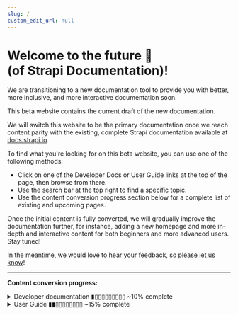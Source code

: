 ```yaml
---
slug: /
custom_edit_url: null
---
```


# Welcome to the future 🚀<br/>(of Strapi Documentation)!

We are transitioning to a new documentation tool to provide you with better, more inclusive, and more interactive documentation soon.

This beta website contains the current draft of the new documentation.

We will switch this website to be the primary documentation once we reach content parity with the existing, complete Strapi documentation available at [docs.strapi.io](https:/.strapi.io).

To find what you're looking for on this beta website, you can use one of the following methods:

- Click on one of the Developer Docs or User Guide links at the top of the page, then browse from there.
- Use the search bar at the top right to find a specific topic.
- Use the content conversion progress section below for a complete list of existing and upcoming pages.

Once the initial content is fully converted, we will gradually improve the documentation further, for instance, adding a new homepage and more in-depth and interactive content for both beginners and more advanced users. Stay tuned!

<!-- TODO: update with actual communication link -->
In the meantime, we would love to hear your feedback, so [please let us know](https://forum.strapi.io)!

***

**Content conversion progress:**

<details>
<summary>Developer documentation ▮▯▯▯▯▯▯▯▯▯ ~10% complete</summary>

The following list is a sitemap of all the current and upcoming content for the Developer Docs:

- Pages that have been already updated have a ticked checkbox next to their name. Click on the page title to visit the page.
- For pages that have not been updated yet, click on the "→ docs.strapi.io" link to visit the page on our current, complete website.

  - [x] 🚀 Getting Started
    - [x] [Introduction](/dev-docs/intro)
    - [x] [Quick Start Guide](/dev-docs/quick-start)
    - [x] [FAQ](/dev-docs/faq)
    - [x] [Usage information](/dev-docs/usage-information)
  - [ ] ⚙️ Setup & Deployment
    - [x] [Installation](/dev-docs/installation)
      - [x] [CLI](/dev-docs/installation/cli)
      - [x] [Docker](/dev-docs/installation/docker)
    - [ ] Project structure (→ [docs.strapi.io](https://docs.strapi.io/developer-docs/latest/setup-deployment-guides/file-structure.html))
    - [ ] Required configurations
        - [ ] Database configuration (→ [docs.strapi.io](https://docs.strapi.io/developer-docs/latest/setup-deployment-guides/configurations/required/databases.html))
        - [ ] Server configuration (→ [docs.strapi.io](https://docs.strapi.io/developer-docs/latest/setup-deployment-guides/configurations/required/server.html))
        - [ ] Admin panel (→ [docs.strapi.io](https://docs.strapi.io/developer-docs/latest/setup-deployment-guides/configurations/required/admin-panel.html))
        - [ ] Middlewares (→ [docs.strapi.io](https://docs.strapi.io/developer-docs/latest/setup-deployment-guides/configurations/required/middlewares.html))
    - [ ] Optional configurations
      - [ ] API tokens (→ [docs.strapi.io](https://docs.strapi.io/developer-docs/latest/setup-deployment-guides/configurations/optional/api-tokens.html))
      - [ ] Functions (→ [docs.strapi.io](https://docs.strapi.io/developer-docs/latest/setup-deployment-guides/configurations/optional/functions.html))
      - [ ] Cron jobs (→ [docs.strapi.io](https://docs.strapi.io/developer-docs/latest/setup-deployment-guides/configurations/optional/cronjobs.html))
      - [ ] API (→ [docs.strapi.io](https://docs.strapi.io/developer-docs/latest/setup-deployment-guides/configurations/optional/api.html))
      - [ ] Plugins (→ [docs.strapi.io](https://docs.strapi.io/developer-docs/latest/setup-deployment-guides/configurations/optional/plugins.html))
      - [ ] [Environment](/dev-docs/setup-deployment-guides/configurations/optional/environment) (→ [docs.strapi.io](#))
      - [ ] Public Assets (→ [docs.strapi.io](https://docs.strapi.io/developer-docs/latest/setup-deployment-guides/configurations/optional/public-assets.html))
      - [ ] Single Sign On (→ [docs.strapi.io](https://docs.strapi.io/developer-docs/latest/setup-deployment-guides/configurations/optional/sso.html))
      - [ ] Role-Based Access Control (→ [docs.strapi.io](https://docs.strapi.io/developer-docs/latest/setup-deployment-guides/configurations/optional/rbac.html#))
      - [ ] TypeScript (→ [docs.strapi.io](https://docs.strapi.io/developer-docs/latest/setup-deployment-guides/configurations/optional/typescript.html))
    - [ ] Deployment
      - [x] [Strapi Cloud](/dev-docs/deployment/strapi-cloud)
      - [ ] Hosting Provider Guides (→ [docs.strapi.io](https://docs.strapi.io/developer-docs/latest/setup-deployment-guides/deployment.html#hosting-provider-guides))
        - [ ] Amazon AWS (→ [docs.strapi.io](https://docs.strapi.io/developer-docs/latest/setup-deployment-guides/deployment/hosting-guides/amazon-aws.html#))
        - [ ] Azure (→ [docs.strapi.io](https://docs.strapi.io/developer-docs/latest/setup-deployment-guides/deployment/hosting-guides/azure.html#))
        - [ ] DigitalOcean App Platform (→ [docs.strapi.io](https://docs.strapi.io/developer-docs/latest/setup-deployment-guides/deployment/hosting-guides/digitalocean-app-platform.html)
        - [ ] DigitalOcean Droplets (→ [docs.strapi.io](https://docs.strapi.io/developer-docs/latest/setup-deployment-guides/deployment/hosting-guides/digitalocean.html))
        - [ ] Google App Engine (→ [docs.strapi.io](https://docs.strapi.io/developer-docs/latest/setup-deployment-guides/deployment/hosting-guides/google-app-engine.html))
        - [ ] Heroku (→ [docs.strapi.io](https://docs.strapi.io/developer-docs/latest/setup-deployment-guides/deployment/hosting-guides/heroku.html))
      - [ ] Optional Software Guides (→ [docs.strapi.io](https://docs.strapi.io/developer-docs/latest/setup-deployment-guides/deployment.html#optional-software-guides))
        - [ ] Caddy (→ [docs.strapi.io](https://docs.strapi.io/developer-docs/latest/setup-deployment-guides/deployment/optional-software/caddy-proxy.html#configuration))
        - [ ] HAProxy (→ [docs.strapi.io](https://docs.strapi.io/developer-docs/latest/setup-deployment-guides/deployment/optional-software/haproxy-proxy.html))
        - [ ] Nginx (→ [docs.strapi.io](https://docs.strapi.io/developer-docs/latest/setup-deployment-guides/deployment/optional-software/nginx-proxy.html))
  - [ ] 🔧 Development
    - [ ] Back-end customization
      - [x] [Introduction](/dev-docs/backend-customization)
      - [ ] Routes (→ [docs.strapi.io](https://docs.strapi.io/developer-docs/latest/development/backend-customization/routes.html))
      - [x] [Middlewares](/dev-docs/backend-customization/middlewares)
      - [x] [Controllers](/dev-docs/backend-customization/controllers)
      - [ ] Requests & Responses (→ [docs.strapi.io](https://docs.strapi.io/developer-docs/latest/development/backend-customization/requests-responses.html#requests))
      - [ ] Services (→ [docs.strapi.io](https://docs.strapi.io/developer-docs/latest/development/backend-customization/services.html))
      - [ ] Models (→ [docs.strapi.io](https://docs.strapi.io/developer-docs/latest/development/backend-customization/models.html))
      - [ ] Webhooks (→ [docs.strapi.io](https://docs.strapi.io/developer-docs/latest/development/backend-customization/webhooks.html))
    - [x] [Admin panel customization](/dev-docs/admin-panel-customization)
    - [ ] Plugins extension (→ [docs.strapi.io](https://docs.strapi.io/developer-docs/latest/development/plugins-extension.html#))
    - [ ] Plugins development (→ [docs.strapi.io](https://docs.strapi.io/developer-docs/latest/development/plugins-development.html#))
    - [ ] Custom fields (→ [docs.strapi.io](https://docs.strapi.io/developer-docs/latest/development/custom-fields.html#))
    - [x] [TypeScript](/dev-docs/typescript)
    - [ ] Providers (→ [docs.strapi.io](https://docs.strapi.io/developer-docs/latest/development/providers.html))
  - [ ] 💻 Developer Resources
    - [x] [REST API](/dev-docs/api/rest)
      - [x] [API endpoints](/dev-docs/api/rest)
      - [x] [API parameters](/dev-docs/api/rest/parameters.md)
        - [x] [Filtering, Locale, and Publication State](/dev-docs/api/rest/filters-locale-publication)
        - [x] [Population & Field Selection](/dev-docs/api/rest/populate-select)
        - [x] [Sort & Pagination](/dev-docs/api/rest/sort-pagination)
    - [ ] GraphQL API (→ [docs.strapi.io](https://docs.strapi.io/developer-docs/latest/developer-resources/database-apis-reference/graphql-api.html))
    - [ ] Entity Service API (→ [docs.strapi.io](https://docs.strapi.io/developer-docs/latest/developer-resources/database-apis-reference/entity-service-api.html))
      - [ ] CRUD operations (→ [docs.strapi.io](https://docs.strapi.io/developer-docs/latest/developer-resources/database-apis-reference/entity-service/crud.html))
      - [ ] Filters (→ [docs.strapi.io](https://docs.strapi.io/developer-docs/latest/developer-resources/database-apis-reference/entity-service/filter.html#))
      - [ ] Populate (→ [docs.strapi.io](https://docs.strapi.io/developer-docs/latest/developer-resources/database-apis-reference/entity-service/populate.html))
      - [ ] Ordering & pagination (→ [docs.strapi.io](https://docs.strapi.io/developer-docs/latest/developer-resources/database-apis-reference/entity-service/order-pagination.html))
      - [ ] Components and dynamic zones (→ [docs.strapi.io](https://docs.strapi.io/developer-docs/latest/developer-resources/database-apis-reference/entity-service/components-dynamic-zones.html))
    - [ ] Query Engine API (→ [docs.strapi.io](https://docs.strapi.io/developer-docs/latest/developer-resources/database-apis-reference/query-engine-api.html))
      - [ ] Single Operations (→ [docs.strapi.io](https://docs.strapi.io/developer-docs/latest/developer-resources/database-apis-reference/query-engine/single-operations.html))
      - [ ] Bulk Operations (→ [docs.strapi.io](https://docs.strapi.io/developer-docs/latest/developer-resources/database-apis-reference/query-engine/bulk-operations.html))
      - [ ] Filtering (→ [docs.strapi.io](https://docs.strapi.io/developer-docs/latest/developer-resources/database-apis-reference/query-engine/filtering.html))
      - [ ] Populating (→ [docs.strapi.io](https://docs.strapi.io/developer-docs/latest/developer-resources/database-apis-reference/query-engine/populating.html))
      - [ ] Ordering & pagination (→ [docs.strapi.io](https://docs.strapi.io/developer-docs/latest/developer-resources/database-apis-reference/query-engine/order-pagination.html))
    - [ ] Plugin APIs
      - [ ] Server API for plugins (→ [docs.strapi.io](https://docs.strapi.io/developer-docs/latest/developer-resources/plugin-api-reference/server.html))
      - [x] [Admin Panel API for plugins](/dev-docs/api/plugins/admin-panel-api)
    - [ ] CLI (→ [docs.strapi.io](https://docs.strapi.io/developer-docs/latest/developer-resources/cli/CLI.html))
    - [ ] Error handling (→ [docs.strapi.io](https://docs.strapi.io/developer-docs/latest/developer-resources/error-handling.html))
    - [ ] Unit testing (→ [docs.strapi.io](https://docs.strapi.io/developer-docs/latest/developer-resources/unit-testing.html))
    - [ ] Database migrations (→ [docs.strapi.io](https://docs.strapi.io/developer-docs/latest/developer-resources/database-migrations.html))
    - [ ] Integration guides (→ [docs.strapi.io](https://docs.strapi.io/developer-docs/latest/developer-resources/content-api/integrations.html))
      - [ ] React (→ [docs.strapi.io](https://docs.strapi.io/developer-docs/latest/developer-resources/content-api/integrations/react.html)
      - [ ] Vue.js (→ [docs.strapi.io](https://docs.strapi.io/developer-docs/latest/developer-resources/content-api/integrations/vue-js.html))
      - [ ] Angular (→ [docs.strapi.io](https://docs.strapi.io/developer-docs/latest/developer-resources/content-api/integrations/angular.html))
      - [ ] Next.js (→ [docs.strapi.io](https://docs.strapi.io/developer-docs/latest/developer-resources/content-api/integrations/next-js.html))
      - [ ] Nuxt.js (→ [docs.strapi.io](https://docs.strapi.io/developer-docs/latest/developer-resources/content-api/integrations/nuxt-js.html))
      - [ ] GraphQL (→ [docs.strapi.io](https://docs.strapi.io/developer-docs/latest/developer-resources/content-api/integrations/graphql.html))
      - [ ] Gatsby (→ [docs.strapi.io](https://docs.strapi.io/developer-docs/latest/developer-resources/content-api/integrations/gatsby.html))
      - [ ] Gridsome (→ [docs.strapi.io](https://docs.strapi.io/developer-docs/latest/developer-resources/content-api/integrations/gridsome.html))
      - [ ] Jekyll (→ [docs.strapi.io](https://docs.strapi.io/developer-docs/latest/developer-resources/content-api/integrations/jekyll.html))
      - [ ] 11ty (→ [docs.strapi.io](https://docs.strapi.io/developer-docs/latest/developer-resources/content-api/integrations/11ty.html)
      - [ ] Svelte (→ [docs.strapi.io](https://docs.strapi.io/developer-docs/latest/developer-resources/content-api/integrations/svelte.html))
      - [ ] Sapper (→ [docs.strapi.io](https://docs.strapi.io/developer-docs/latest/developer-resources/content-api/integrations/sapper.html#))
      - [ ] Ruby (→ [docs.strapi.io](https://docs.strapi.io/developer-docs/latest/developer-resources/content-api/integrations/ruby.html)
      - [ ] Python (→ [docs.strapi.io](https://docs.strapi.io/developer-docs/latest/developer-resources/content-api/integrations/python.html))
      - [ ] Dart (→ [docs.strapi.io](https://docs.strapi.io/developer-docs/latest/developer-resources/content-api/integrations/dart.html))
      - [ ] Flutter (→ [docs.strapi.io](https://docs.strapi.io/developer-docs/latest/developer-resources/content-api/integrations/flutter.html))
      - [ ] Go (→ [docs.strapi.io](https://docs.strapi.io/developer-docs/latest/developer-resources/content-api/integrations/go.html))
      - [ ] PHP (→ [docs.strapi.io](https://docs.strapi.io/developer-docs/latest/developer-resources/content-api/integrations/php.html))
      - [ ] Laravel (→ [docs.strapi.io](https://docs.strapi.io/developer-docs/latest/developer-resources/content-api/integrations/laravel.html))
  - [ ] 🧩 Strapi plugins (→ [docs.strapi.io](https://docs.strapi.io/developer-docs/latest/plugins/plugins-intro.html))
    - [ ] GraphQL (→ [docs.strapi.io](https://docs.strapi.io/developer-docs/latest/plugins/graphql.html))
    - [ ] Internationalization (→ [docs.strapi.io](https://docs.strapi.io/developer-docs/latest/plugins/i18n.html))
    - [ ] Users & Permissions (→ [docs.strapi.io](https://docs.strapi.io/developer-docs/latest/plugins/users-permissions.html))
    - [ ] Email (→ [docs.strapi.io](https://docs.strapi.io/developer-docs/latest/plugins/email.html#))
    - [ ] Upload (→ [docs.strapi.io](https://docs.strapi.io/developer-docs/latest/plugins/upload.html))
    - [ ] Sentry (→ [docs.strapi.io](https://docs.strapi.io/developer-docs/latest/plugins/sentry.html))
    - [ ] API Documentation (→ [docs.strapi.io](https://docs.strapi.io/developer-docs/latest/plugins/documentation.html))
  - [ ] ♻️ Update & Migration
    - [ ] Update (→ [docs.strapi.io](https://docs.strapi.io/developer-docs/latest/update-migration-guides/update-version.html))
    - [ ] Migration
      - [ ] v4 migration guides (→ [docs.strapi.io](https://docs.strapi.io/developer-docs/latest/update-migration-guides/migration-guides.html))
      - [ ] v3 to v4 migration guides (→ [docs.strapi.io](#))
        - [ ] Code migration guide (→ [docs.strapi.io](https://docs.strapi.io/developer-docs/latest/update-migration-guides/migration-guides/v4/code-migration.html))
          - [ ] Updating the back end (→ [docs.strapi.io](#))
            - [ ] Configurations (→ [docs.strapi.io](https://docs.strapi.io/developer-docs/latest/update-migration-guides/migration-guides/v4/code/backend/configuration.html))
            - [ ] Dependencies (→ [docs.strapi.io](https://docs.strapi.io/developer-docs/latest/update-migration-guides/migration-guides/v4/code/backend/dependencies.html))
            - [ ] Routes (→ [docs.strapi.io](https://docs.strapi.io/developer-docs/latest/update-migration-guides/migration-guides/v4/code/backend/routes.html))
            - [ ] Controllers (→ [docs.strapi.io](https://docs.strapi.io/developer-docs/latest/update-migration-guides/migration-guides/v4/code/backend/controllers.html))
            - [ ] Services (→ [docs.strapi.io](https://docs.strapi.io/developer-docs/latest/update-migration-guides/migration-guides/v4/code/backend/services.html))
            - [ ] Content-type schema (→ [docs.strapi.io](https://docs.strapi.io/developer-docs/latest/update-migration-guides/migration-guides/v4/code/backend/content-type-schema.html))
            - [ ] Policies (→ [docs.strapi.io](https://docs.strapi.io/developer-docs/latest/update-migration-guides/migration-guides/v4/code/backend/policies.html))
            - [ ] Route middlewares (→ [docs.strapi.io](https://docs.strapi.io/developer-docs/latest/update-migration-guides/migration-guides/v4/code/backend/route-middlewares.html))
            - [ ] Global middlewares (→ [docs.strapi.io](https://docs.strapi.io/developer-docs/latest/update-migration-guides/migration-guides/v4/code/backend/global-middlewares.html))
            - [ ] GraphQL (→ [docs.strapi.io](https://docs.strapi.io/developer-docs/latest/update-migration-guides/migration-guides/v4/code/backend/graphql.html))
        - [ ] Updating the front end (→ [docs.strapi.io](https://docs.strapi.io/developer-docs/latest/update-migration-guides/migration-guides/v4/code/frontend.html))
          - [ ] WYSIWYG customization (→ [docs.strapi.io](https://docs.strapi.io/developer-docs/latest/update-migration-guides/migration-guides/v4/code/frontend/wysiwyg.html#))
          - [ ] Translations (→ [docs.strapi.io](https://docs.strapi.io/developer-docs/latest/update-migration-guides/migration-guides/v4/code/frontend/translations.html#))
          - [ ] Webpack configuration (→ [docs.strapi.io](https://docs.strapi.io/developer-docs/latest/update-migration-guides/migration-guides/v4/code/frontend/webpack.html))
          - [ ] Theme customizations (→ [docs.strapi.io](https://docs.strapi.io/developer-docs/latest/update-migration-guides/migration-guides/v4/code/frontend/theming.html))
          - [ ] Strapi global variable calls (→ [docs.strapi.io](https://docs.strapi.io/developer-docs/latest/update-migration-guides/migration-guides/v4/code/frontend/strapi-global.html))
    - [ ] Data migration guide (→ [docs.strapi.io](https://docs.strapi.io/developer-docs/latest/update-migration-guides/migration-guides/v4/data-migration.html#))
      - [ ] SQL v3 to v4 migration (→ [docs.strapi.io](https://docs.strapi.io/developer-docs/latest/update-migration-guides/migration-guides/v4/data/sql.html))
      - [ ] SQL relations cheatsheet (→ [docs.strapi.io](https://docs.strapi.io/developer-docs/latest/update-migration-guides/migration-guides/v4/data/sql-relations.html))
      - [ ] MongoDB v3 to SQL v3 migration (→ [docs.strapi.io](https://docs.strapi.io/developer-docs/latest/update-migration-guides/migration-guides/v4/data/mongo.html))
      - [ ] MongoDB vs. SQL cheatsheet (→ [docs.strapi.io](https://docs.strapi.io/developer-docs/latest/update-migration-guides/migration-guides/v4/data/mongo-sql-cheatsheet.html))
    - [ ] Plugin migration guide (→ [docs.strapi.io](https://docs.strapi.io/developer-docs/latest/update-migration-guides/migration-guides/v4/plugin-migration.html))
      - [ ] Updating the folder structure (→ [docs.strapi.io](https://docs.strapi.io/developer-docs/latest/update-migration-guides/migration-guides/v4/plugin/update-folder-structure.html))
      - [ ] Migrating the back end (→ [docs.strapi.io](https://docs.strapi.io/developer-docs/latest/update-migration-guides/migration-guides/v4/plugin/migrate-back-end.html))
      - [ ] Migrating the front end (→ [docs.strapi.io](https://docs.strapi.io/developer-docs/latest/update-migration-guides/migration-guides/v4/plugin/migrate-front-end.html))
      - [ ] Enabling a plugin (→ [docs.strapi.io](https://docs.strapi.io/developer-docs/latest/update-migration-guides/migration-guides/v4/plugin/enable-plugin.html))

</details>

<details>
<summary>User Guide ▮▮▯▯▯▯▯▯▯▯ ~15% complete</summary>

The following list is a sitemap of all the current and upcoming content for the User Guide:

- Pages that have been already updated have a ticked checkbox next to their name. Click on the page title to visit the page.
- For pages that have not been updated yet, click on the "→ docs.strapi.io" link to visit the page on our current, complete website.

  - [x] [Introduction](/user-docs/intro)
  - [ ] Content Manager 
      - [ ] [Introduction to the Content Manager](/user-docs/content-manager/introduction-to-content-manager) (→ [docs.strapi.io](https://docs.strapi.io/user-docs/latest/content-manager/introduction-to-content-manager.html#))
      - [ ] [Configuring the views of a content-type](/user-docs/content-manager/configuring-view-of-content-type) (→ [docs.strapi.io](https://docs.strapi.io/user-docs/latest/content-manager/configuring-view-of-content-type.html))
      - [ ] [Writing content](/user-docs/content-manager/writing-content), (→ [docs.strapi.io](https://docs.strapi.io/user-docs/latest/content-manager/writing-content.html#))
      - [ ] [Managing relational fields](/user-docs/content-manager/managing-relational-fields) (→ [docs.strapi.io](https://docs.strapi.io/user-docs/latest/content-manager/managing-relational-fields.html))
      - [ ] [Translating content](/user-docs/content-manager/translating-content), (→ [docs.strapi.io](https://docs.strapi.io/user-docs/latest/content-manager/translating-content.html))
      - [ ] [Saving, publishing and deleting content](/user-docs/content-manager/saving-and-publishing-content) (→ [docs.strapi.io](https://docs.strapi.io/user-docs/latest/content-manager/saving-and-publishing-content.html))
  - [x] Content-type Builder
      - [x] [Introduction to the Content-type Builder](/user-docs/content-type-builder)
      - [x] [Creating content-types](/user-docs/content-type-builder/creating-new-content-type)
      - [x] [Managing content-types](/user-docs/content-type-builder/managing-content-types)
      - [x] [Configuring fields for content-types](/user-docs/content-type-builder/configuring-fields-content-type)
  - [ ] Media Library
      - [ ] Introduction to the Media Library (→ [docs.strapi.io](https://docs.strapi.io/user-docs/latest/media-library/introduction-to-media-library.html))
      - [ ] Adding assets (→ [docs.strapi.io](https://docs.strapi.io/user-docs/latest/media-library/adding-assets.html))
      - [ ] Managing individual assets (→ [docs.strapi.io](https://docs.strapi.io/user-docs/latest/media-library/managing-assets.html))
      - [ ] Organizing assets with folders (→ [docs.strapi.io](https://docs.strapi.io/user-docs/latest/media-library/organizing-assets-with-folders.html#))
  - [ ] Users, Roles & Permissions
      - [ ] Introduction to users, roles & permissions](/user-docs/users-roles-permissions/introduction-to-users-roles-permissions) (→ [docs.strapi.io](https://docs.strapi.io/user-docs/latest/users-roles-permissions/introduction-to-users-roles-permissions.html#))
      - [ ] Configuring administrator roles (→ [docs.strapi.io](https://docs.strapi.io/user-docs/latest/users-roles-permissions/configuring-administrator-roles.html))
      - [ ] Managing administrator accounts (→ [docs.strapi.io](https://docs.strapi.io/user-docs/latest/users-roles-permissions/managing-administrators.html))
      - [ ] Configuring end-user roles (→ [docs.strapi.io](https://docs.strapi.io/user-docs/latest/users-roles-permissions/configuring-end-users-roles.html))
      - [ ] Managing end-user accounts) (→ [docs.strapi.io](https://docs.strapi.io/user-docs/latest/users-roles-permissions/managing-end-users.html))
  - [ ] Plugins
    - [ ] Introduction to plugins (→ [docs.strapi.io](https://docs.strapi.io/user-docs/latest/plugins/introduction-to-plugins.html))
    - [ ] Using the Marketplace (→ [docs.strapi.io](https://docs.strapi.io/user-docs/latest/plugins/installing-plugins-via-marketplace.html))
    - [ ] List of Strapi plugins (→ [docs.strapi.io](https://docs.strapi.io/user-docs/latest/plugins/strapi-plugins.html#))
  - [ ] General settings
    - [ ] Managing global settings (→ [docs.strapi.io](https://docs.strapi.io/user-docs/latest/settings/managing-global-settings.html#))
    - [ ] Configuring Users & Permissions plugin settings (→ [docs.strapi.io](https://docs.strapi.io/user-docs/latest/settings/configuring-users-permissions-plugin-settings.html#))

</details>
